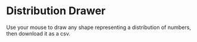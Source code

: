 # Distribution Drawer

Use your mouse to draw any shape representing a distribution of numbers, then download it as a csv.
